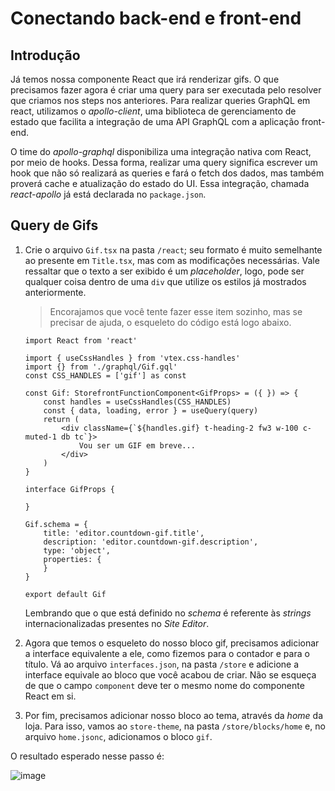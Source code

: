 # Conectando back-end e front-end

## Introdução
Já temos nossa componente React que irá renderizar gifs. O que precisamos fazer agora é criar uma query para ser executada pelo resolver que criamos nos steps nos anteriores. Para realizar queries GraphQL em react, utilizamos o *apollo-client*, uma biblioteca de gerenciamento de estado que facilita a integração de uma API GraphQL com a aplicação front-end.

O time do *apollo-graphql* disponibiliza uma integração nativa com React, por meio de hooks. Dessa forma, realizar uma query significa escrever um hook que não só realizará as queries e fará o fetch dos dados, mas também proverá cache e atualização do estado do UI. Essa integração, chamada *react-apollo* já está declarada no `package.json`.

## Query de Gifs
1. Crie o arquivo `Gif.tsx` na pasta `/react`; seu formato é muito semelhante ao presente em `Title.tsx`, mas com as modificações necessárias. Vale ressaltar que o texto a ser exibido é um *placeholder*, logo, pode ser qualquer coisa dentro de uma `div` que utilize os estilos já mostrados anteriormente.

    > Encorajamos que você tente fazer esse item sozinho, mas se precisar de ajuda, o esqueleto do código está logo abaixo.

    ```tsx
    import React from 'react'

    import { useCssHandles } from 'vtex.css-handles'
    import {} from './graphql/Gif.gql'
    const CSS_HANDLES = ['gif'] as const

    const Gif: StorefrontFunctionComponent<GifProps> = ({ }) => {
        const handles = useCssHandles(CSS_HANDLES)
        const { data, loading, error } = useQuery(query)
        return (
            <div className={`${handles.gif} t-heading-2 fw3 w-100 c-muted-1 db tc`}>
                Vou ser um GIF em breve...
            </div>
        )
    }

    interface GifProps {

    }

    Gif.schema = {
        title: 'editor.countdown-gif.title',
        description: 'editor.countdown-gif.description',
        type: 'object',
        properties: {
        }
    }

    export default Gif

    ```

    Lembrando que o que está definido no *schema* é referente às *strings* internacionalizadas presentes no *Site Editor*.


2.  Agora que temos o esqueleto do nosso bloco gif, precisamos adicionar a interface equivalente a ele, como fizemos para o contador e para o título. Vá ao arquivo `interfaces.json`, na pasta `/store` e adicione a interface equivale ao bloco que você acabou de criar. Não se esqueça de que o campo `component` deve ter o mesmo nome do componente React em si.

3. Por fim, precisamos adicionar nosso bloco ao tema, através da *home* da loja. Para isso, vamos ao `store-theme`, na pasta `/store/blocks/home` e, no arquivo `home.jsonc`, adicionamos o bloco `gif`.

O resultado esperado nesse passo é:

![image](https://user-images.githubusercontent.com/19495917/75887546-b9500580-5e08-11ea-95c4-4aaf442bb2ee.png)